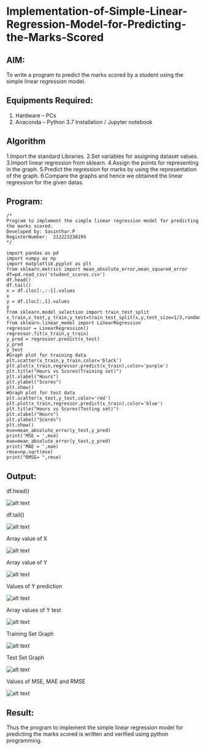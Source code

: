 # Implementation-of-Simple-Linear-Regression-Model-for-Predicting-the-Marks-Scored

## AIM:
To write a program to predict the marks scored by a student using the simple linear regression model.

## Equipments Required:
1. Hardware – PCs
2. Anaconda – Python 3.7 Installation / Jupyter notebook

## Algorithm

1.Import the standard Libraries.
2.Set variables for assigning dataset values.
3.Import linear regression from sklearn.
4.Assign the points for representing in the graph.
5.Predict the regression for marks by using the representation of the graph.
6.Compare the graphs and hence we obtained the linear regression for the given datas.

## Program:
```
/*
Program to implement the simple linear regression model for predicting the marks scored.
Developed by: Sasinthar.P
RegisterNumber:  212223230199
*/
```
```
import pandas as pd
import numpy as np
import matplotlib.pyplot as plt
from sklearn.metrics import mean_absolute_error,mean_squared_error
df=pd.read_csv('student_scores.csv')
df.head()
df.tail()
x = df.iloc[:,:-1].values
x
y = df.iloc[:,1].values
y
from sklearn.model_selection import train_test_split
x_train,x_test,y_train,y_test=train_test_split(x,y,test_size=1/3,random_state=0)
from sklearn.linear_model import LinearRegression
regressor = LinearRegression()
regressor.fit(x_train,y_train)
y_pred = regressor.predict(x_test)
y_pred
y_test
#Graph plot for training data
plt.scatter(x_train,y_train,color='black')
plt.plot(x_train,regressor.predict(x_train),color='purple')
plt.title("Hours vs Scores(Training set)")
plt.xlabel("Hours")
plt.ylabel("Scores")
plt.show()
#Graph plot for test data
plt.scatter(x_test,y_test,color='red')
plt.plot(x_train,regressor.predict(x_train),color='blue')
plt.title("Hours vs Scores(Testing set)")
plt.xlabel("Hours")
plt.ylabel("Scores")
plt.show()
mse=mean_absolute_error(y_test,y_pred)
print('MSE = ',mse)
mae=mean_absolute_error(y_test,y_pred)
print('MAE = ',mae)
rmse=np.sqrt(mse)
print("RMSE= ",rmse)
```


## Output:


df.head()

![alt text](<Screenshot 2024-09-01 102116.png>)

df.tail()

![alt text](<Screenshot 2024-09-01 102122.png>)

Array value of X

![alt text](<Screenshot 2024-09-01 102129.png>)

Array value of Y

![alt text](<Screenshot 2024-09-01 102137.png>)

Values of Y prediction

![alt text](<Screenshot 2024-09-01 102143.png>)

Array values of Y test

![alt text](<Screenshot 2024-09-01 102149.png>)

Training Set Graph

![alt text](<Screenshot 2024-09-01 102157.png>)

Test Set Graph

![alt text](<Screenshot 2024-09-01 102206.png>)

Values of MSE, MAE and RMSE

![alt text](<Screenshot 2024-09-01 102212.png>)

## Result:
Thus the program to implement the simple linear regression model for predicting the marks scored is written and verified using python programming.
